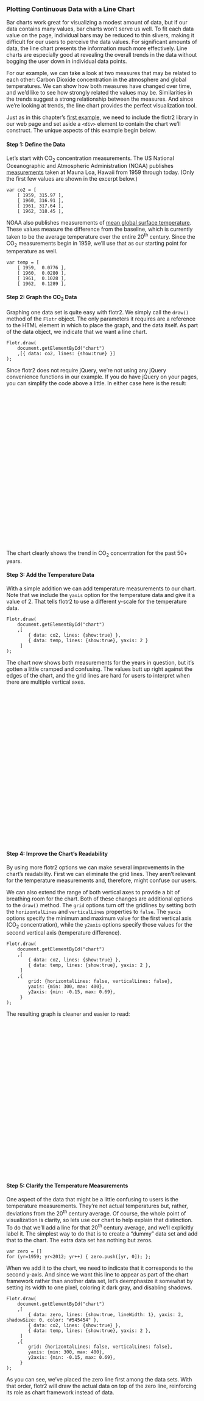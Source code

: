 ### Plotting Continuous Data with a Line Chart

Bar charts work great for visualizing a modest amount of data, but if our data contains many values, bar charts won’t serve us well. To fit each data value on the page, individual bars may be reduced to thin slivers, making it difficult for our users to perceive the data values. For significant amounts of data, the line chart presents the information much more effectively. Line charts are especially good at revealing the overall trends in the data without bogging the user down in individual data points.

For our example, we can take a look at two measures that may be related to each other: Carbon Dioxide concentration in the atmosphere and global temperatures. We can show how both measures have changed over time, and we’d like to see how strongly related the values may be. Similarities in the trends suggest a strong relationship between the measures. And since we’re looking at trends, the line chart provides the perfect visualization tool.

Just as in this chapter’s [first example](#id1), we need to include the flotr2 library in our web page and set aside a `<div>` element to contain the chart we’ll construct. The unique aspects of this example begin below.

#### Step 1: Define the Data

Let’s start with CO<sub>2</sub> concentration measurements. The US National Oceanographic and Atmospheric Administration (NOAA) publishes [measurements](http://www.esrl.noaa.gov/gmd/ccgg/trends/co2_data_mlo.html) taken at Mauna Loa, Hawaii from 1959 through today. (Only the first few values are shown in the excerpt below.)

```language-javascript
var co2 = [
    [ 1959, 315.97 ],
    [ 1960, 316.91 ],
    [ 1961, 317.64 ],
    [ 1962, 318.45 ],
```

NOAA also publishes measurements of [mean global surface temperature](http://www.ncdc.noaa.gov/cmb-faq/anomalies.php). These values measure the difference from the baseline, which is currently taken to be the average temperature over the entire 20<sup>th</sup> century. Since the CO<sub>2</sub> measurements begin in 1959, we’ll use that as our starting point for temperature as well.

```language-javascript
var temp = [
    [ 1959,  0.0776 ],
    [ 1960,  0.0280 ],
    [ 1961,  0.1028 ],
    [ 1962,  0.1289 ],
```

#### Step 2: Graph the CO<sub>2</sub> Data

Graphing one data set is quite easy with flotr2. We simply call the `draw()` method of the `Flotr` object. The only parameters it requires are a reference to the HTML element in which to place the graph, and the data itself. As part of the data object, we indicate that we want a line chart.

```language-javascript
Flotr.draw(
    document.getElementById("chart")
    ,[{ data: co2, lines: {show:true} }]
);
```

Since flotr2 does not require jQuery, we’re not using any jQuery convenience functions in our example. If you do have jQuery on your pages, you can simplify the code above a little. In either case here is the result:

<figure id="line-chart1" style="width:600px;height:400px;"></figure>

The chart clearly shows the trend in CO<sub>2</sub> concentration for the past 50+ years.

#### Step 3: Add the Temperature Data

With a simple addition we can add temperature measurements to our chart. Note that we include the `yaxis` option for the temperature data and give it a value of 2. That tells flotr2 to use a different y-scale for the temperature data.

```language-javascript
Flotr.draw(
    document.getElementById("chart")
    ,[
        { data: co2, lines: {show:true} },
        { data: temp, lines: {show:true}, yaxis: 2 }
     ]
);
```

The chart now shows both measurements for the years in question, but it’s gotten a little cramped and confusing. The values butt up right against the edges of the chart, and the grid lines are hard for users to interpret when there are multiple vertical axes.

<figure id="line-chart2" style="width:600px;height:400px;"></figure>

#### Step 4: Improve the Chart’s Readability

By using more flotr2 options we can make several improvements in the chart’s readability. First we can eliminate the grid lines. They aren’t relevant for the temperature measurements and, therefore, might confuse our users. 

We can also extend the range of both vertical axes to provide a bit of breathing room for the chart. Both of these changes are additional options to the `draw()` method. The `grid` options turn off the gridlines by setting both the `horizontalLines` and `verticalLines` properties to `false`. The `yaxis` options specify the minimum and maximum value for the first vertical axis (CO<sub>2</sub> concentration), while the `y2axis` options specify those values for the second vertical axis (temperature difference).

```language-javascript
Flotr.draw(
    document.getElementById("chart")
    ,[
        { data: co2, lines: {show:true} },
        { data: temp, lines: {show:true}, yaxis: 2 },
     ]
    ,{
        grid: {horizontalLines: false, verticalLines: false},
        yaxis: {min: 300, max: 400},
        y2axis: {min: -0.15, max: 0.69},
     }
);
```

The resulting graph is cleaner and easier to read:

<figure id="line-chart3" style="width:600px;height:400px;"></figure>

#### Step 5: Clarify the Temperature Measurements

One aspect of the data that might be a little confusing to users is the temperature measurements. They’re not actual temperatures but, rather, deviations from the 20<sup>th</sup> century average. Of course, the whole point of visualization is clarity, so lets use our chart to help explain that distinction. To do that we’ll add a line for that 20<sup>th</sup> century average, and we’ll explicitly label it. The simplest way to do that is to create a “dummy” data set and add that to the chart. The extra data set has nothing but zeros.

```language-javascript
var zero = []
for (yr=1959; yr<2012; yr++) { zero.push([yr, 0]); };
```

When we add it to the chart, we need to indicate that it corresponds to the second y-axis. And since we want this line to appear as part of the chart framework rather than another data set, let’s deemphasize it somewhat by setting its width to one pixel, coloring it dark gray, and disabling shadows.

```language-javascript
Flotr.draw(
    document.getElementById("chart")
    ,[
        { data: zero, lines: {show:true, lineWidth: 1}, yaxis: 2, shadowSize: 0, color: "#545454" },
        { data: co2, lines: {show:true} },
        { data: temp, lines: {show:true}, yaxis: 2 },
     ]
    ,{
        grid: {horizontalLines: false, verticalLines: false},
        yaxis: {min: 300, max: 400},
        y2axis: {min: -0.15, max: 0.69},
     }
);
```

As you can see, we’ve placed the zero line first among the data sets. With that order, flotr2 will draw the actual data on top of the zero line, reinforcing its role as chart framework instead of data. 

<figure id="line-chart4" style="width:600px;height:400px;"></figure>

#### Step 6: Label the Chart

For the last step in this example, we’ll add appropriate labels to the chart. That includes an overall title, as well as labels for individual data sets. And to make it clear which axis refers to temperature, we’ll add a “°C” suffix to the temperature scale. We identify the label for each data series in the `label` option for that series. The overall chart title merits its own option, and we add the “°C” suffix using a `tickFormatter` function. That option expects a function. For each value on the axis, the formatter function is called with the value, and flotr2 expects it to return a string to use for the label. As you can see we simply append the `" °C"` string to the value.

```language-javascript
Flotr.draw(
    document.getElementById("line-chart5")
    ,[{
        data: zero,
        label: "20<sup>th</sup> Century Baseline Temperature",
        lines: {show:true, lineWidth: 1},
        shadowSize: 0,
        color: "#545454"
      },
      { 
        data: temp,
        label: "Yearly Temperature Difference (°C)",
        lines: {show:true},
      },
      {
        data: co2,
        yaxis: 2,
        label: "CO<sub>2</sub> Concentration (ppm)",
        lines: {show:true} },
    ],
    {
        title: "Global Temperature and CO<sub>2</sub> Concentration (NOAA Data)",
        grid: {horizontalLines: false, verticalLines: false},
        yaxis: {min: 300, max: 400},
        y2axis: {min: -0.15, max: 0.69, 
                tickFormatter: function(val) {return val+" °C";}},
    }
);
```

You may have noticed that we’ve also swapped the position of the CO<sub>2</sub> and temperature graphs. We’re now passing the temperature data series ahead of the CO<sub>2</sub> series. We did that so that the two temperature quantities (baseline and difference) appear next to each other in the legend, making their connection a little more clear to the user. And because the temperature now appears first in the legend, we’ve also swapped the axes, so the temperature axis is on the left. Finally, for the same reason we’ve adjusted the title of the chart.

<style>
#line-chart5 .flotr-legend { padding: 5px; background-color: #ececec;}
</style>
<figure id="line-chart5" style="width:600px;height:400px;"></figure>

The line chart excels in visualizing data like that in this example. Each data set contains over 50 points, making presentation of each individual point impractical. And in fact, individual data points are not the focus of the visualization. Rather, we want to show trends—the trends of each data set as well as their correlation. Connecting the points with lines leads the user right to those trends and to the heart of our visualization

#### Step 7: Work Arounds for Flotr2 "Bugs"

Be sure to refer to the [first example](#id1) in this chapter to see how to work around some “bugs” in the flotr2 library.

<script>
contentLoaded.done(function() {


var co2 = [
    [ 1959, 315.97 ],
    [ 1960, 316.91 ],
    [ 1961, 317.64 ],
    [ 1962, 318.45 ],
    [ 1963, 318.99 ],
    [ 1964, 319.62 ],
    [ 1965, 320.04 ],
    [ 1966, 321.38 ],
    [ 1967, 322.16 ],
    [ 1968, 323.04 ],
    [ 1969, 324.62 ],
    [ 1970, 325.68 ],
    [ 1971, 326.32 ],
    [ 1972, 327.45 ],
    [ 1973, 329.68 ],
    [ 1974, 330.18 ],
    [ 1975, 331.08 ],
    [ 1976, 332.05 ],
    [ 1977, 333.78 ],
    [ 1978, 335.41 ],
    [ 1979, 336.78 ],
    [ 1980, 338.68 ],
    [ 1981, 340.10 ],
    [ 1982, 341.44 ],
    [ 1983, 343.03 ],
    [ 1984, 344.58 ],
    [ 1985, 346.04 ],
    [ 1986, 347.39 ],
    [ 1987, 349.16 ],
    [ 1988, 351.56 ],
    [ 1989, 353.07 ],
    [ 1990, 354.35 ],
    [ 1991, 355.57 ],
    [ 1992, 356.38 ],
    [ 1993, 357.07 ],
    [ 1994, 358.82 ],
    [ 1995, 360.80 ],
    [ 1996, 362.59 ],
    [ 1997, 363.71 ],
    [ 1998, 366.65 ],
    [ 1999, 368.33 ],
    [ 2000, 369.52 ],
    [ 2001, 371.13 ],
    [ 2002, 373.22 ],
    [ 2003, 375.77 ],
    [ 2004, 377.49 ],
    [ 2005, 379.80 ],
    [ 2006, 381.90 ],
    [ 2007, 383.77 ],
    [ 2008, 385.59 ],
    [ 2009, 387.37 ],
    [ 2010, 389.85 ],
    [ 2011, 391.62 ],
];
var temp = [
    [ 1959,  0.0776 ],
    [ 1960,  0.0280 ],
    [ 1961,  0.1028 ],
    [ 1962,  0.1289 ],
    [ 1963,  0.1469 ],
    [ 1964, -0.1171 ],
    [ 1965, -0.0523 ],
    [ 1966,  0.0063 ],
    [ 1967,  0.0219 ],
    [ 1968,  0.0093 ],
    [ 1969,  0.1139 ],
    [ 1970,  0.0684 ],
    [ 1971, -0.0315 ],
    [ 1972,  0.0558 ],
    [ 1973,  0.1909 ],
    [ 1974, -0.0527 ],
    [ 1975,  0.0172 ],
    [ 1976, -0.0753 ],
    [ 1977,  0.1779 ],
    [ 1978,  0.0990 ],
    [ 1979,  0.1856 ],
    [ 1980,  0.2301 ],
    [ 1981,  0.2701 ],
    [ 1982,  0.1521 ],
    [ 1983,  0.3170 ],
    [ 1984,  0.1259 ],
    [ 1985,  0.1065 ],
    [ 1986,  0.1956 ],
    [ 1987,  0.3293 ],
    [ 1988,  0.3407 ],
    [ 1989,  0.2659 ],
    [ 1990,  0.3988 ],
    [ 1991,  0.3757 ],
    [ 1992,  0.2323 ],
    [ 1993,  0.2621 ],
    [ 1994,  0.3245 ],
    [ 1995,  0.4473 ],
    [ 1996,  0.3170 ],
    [ 1997,  0.5117 ],
    [ 1998,  0.6286 ],
    [ 1999,  0.4525 ],
    [ 2000,  0.4264 ],
    [ 2001,  0.5496 ],
    [ 2002,  0.6121 ],
    [ 2003,  0.6211 ],
    [ 2004,  0.5779 ],
    [ 2005,  0.6510 ],
    [ 2006,  0.5977 ],
    [ 2007,  0.5923 ],
    [ 2008,  0.5134 ],
    [ 2009,  0.5985 ],
    [ 2010,  0.6621 ],
    [ 2011,  0.5362 ],
];

Flotr.draw(
    document.getElementById("line-chart1")
    ,[{ data: co2, lines: {show:true} }]
);
Flotr.draw(
    document.getElementById("line-chart2")
    ,[
        { data: co2, lines: {show:true} },
        { data: temp, lines: {show:true}, yaxis: 2 },
     ]
);
Flotr.draw(
    document.getElementById("line-chart3")
    ,[
        { data: co2, lines: {show:true} },
        { data: temp, lines: {show:true}, yaxis: 2 },
     ]
    ,{
        grid: {horizontalLines: false, verticalLines: false},
        yaxis: {min: 300, max: 400},
        y2axis: {min: -0.15, max: 0.69},
     }
);
var zero = []
for (yr=1959; yr<2012; yr++) { zero.push([yr, 0]); };
Flotr.draw(
    document.getElementById("line-chart4")
    ,[
        { data: zero, lines: {show:true, lineWidth: 1}, yaxis: 2, shadowSize: 0, color: "#545454" },
        { data: co2, lines: {show:true} },
        { data: temp, lines: {show:true}, yaxis: 2 },
     ]
    ,{
        grid: {horizontalLines: false, verticalLines: false},
        yaxis: {min: 300, max: 400},
        y2axis: {min: -0.15, max: 0.69},
     }
);

Flotr.draw(
    document.getElementById("line-chart5")
    ,[
        { data: zero, label: "20<sup>th</sup> Century Baseline Temperature", lines: {show:true, lineWidth: 1}, shadowSize: 0, color: "#545454" },
        { data: temp, label: "Yearly Temperature Difference (°C)", lines: {show:true}, color: "#fca44e"},
        { data: co2, label: "CO<sub>2</sub> Concentration (ppm)", lines: {show:true}, yaxis: 2, color: "#735fb9" },
     ]
    ,{
        title: "Global Temperature and CO<sub>2</sub> Concentration (NOAA Data)",
        grid: {horizontalLines: false, verticalLines: false},
        y2axis: {min: 300, max: 400},
        yaxis: {min: -0.15, max: 0.69, 
                tickFormatter: function(val) {return val+" °C";}},
        legend: {backgroundOpacity: 0,},
     }
);


$(".flotr-dummy-div").parent().hide()
});
</script>

